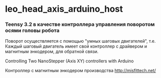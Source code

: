 # leo_head_axis_arduino_host
### Teensy 3.2 в качестве контроллера управления поворотом осями головы робота ###
 
 Поворот осуществляется с помощью "умных шаговых двигателей", т.е. Каждый шаговый двигатель имеет свой контроллер с драйвером и магнитным энкодером, для обратной связи.
 
 
 Controlling Two NanoStepper (Axis XY) controllers with Arduino
 
Контроллер с магнитным энкодером производства http://misfittech.net/
